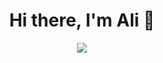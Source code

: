 <h1 align="center">Hi there, I'm Ali 👋</h1>

<p align="center">
  <a href="#" alt="meysam hadeli's github stats"><img src="https://github-readme-stats.vercel.app/api?username=abadakhshan" /></a>
</p>
